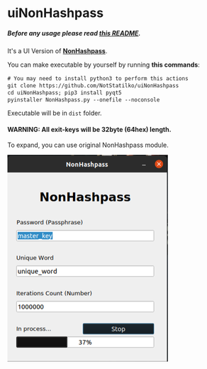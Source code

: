 # uiNonHashpass

##### **Before any usage please read [this README](https://github.com/NotStatilko/NonHashpass/blob/main/README.md).**

It's a UI Version of [**NonHashpass**](https://github.com/NotStatilko/NonHashpass).

You can make executable by yourself by running **this commands**:
```
# You may need to install python3 to perform this actions
git clone https://github.com/NotStatilko/uiNonHashpass
cd uiNonHashpass; pip3 install pyqt5
pyinstaller NonHashpass.py --onefile --noconsole
```
Executable will be in `dist` folder.

#### **WARNING**: All exit-keys will be 32byte (64hex) length. 
To expand, you can use original NonHashpass module.

![uiNonHashpass Preview](preview.png)
